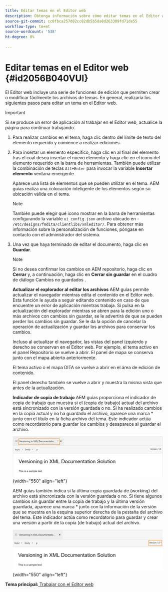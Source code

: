 ```yaml
---
title: Editar temas en el Editor web
description: Obtenga información sobre cómo editar temas en el Editor web
source-git-commit: cc0fbca257d82cc82db5b5da8d263309fd71de55
workflow-type: tm+mt
source-wordcount: '538'
ht-degree: 0%

---
```



# Editar temas en el Editor web {#id2056B040VUI}

El Editor web incluye una serie de funciones de edición que permiten crear o modificar fácilmente los archivos de temas. En general, realizaría los siguientes pasos para editar un tema en el Editor web.

>[!IMPORTANT]
>
> Si se produce un error de aplicación al trabajar en el Editor web, actualice la página para continuar trabajando.

1. Para realizar cambios en el tema, haga clic dentro del límite de texto del elemento requerido y comience a realizar ediciones.

1. Para insertar un elemento específico, haga clic en al final del elemento tras el cual desea insertar el nuevo elemento y haga clic en el icono del elemento requerido en la barra de herramientas. También puede utilizar la combinación de teclas `Alt+Enter` para invocar la variable **Insertar elemento** ventana emergente.

   Aparece una lista de elementos que se pueden utilizar en el tema. AEM guías realiza una colocación inteligente de los elementos según su ubicación válida en el tema.

   >[!NOTE]
   >
   > También puede elegir qué icono mostrar en la barra de herramientas configurando la variable `ui_config.json` archivo ubicado en - `/etc/designs/fmdita/clientlibs/xmleditor/`. Para obtener más información sobre la personalización de funciones, póngase en contacto con el administrador del sistema.

1. Una vez que haya terminado de editar el documento, haga clic en **Guardar**.

   >[!NOTE]
   >
   > Si no desea confirmar los cambios en AEM repositorio, haga clic en **Cerrar** y, a continuación, haga clic en **Cerrar sin guardar** en el cuadro de diálogo Cambios no guardados .

   **Actualizar el explorador al editar los archivos**
AEM guías permite actualizar el navegador mientras edita el contenido en el Editor web. Esta función le ayuda a seguir editando contenido en caso de que encuentre un error de aplicación mientras trabaja. Si pulsa en la actualización del explorador mientras se abren para la edición uno o más archivos con cambios sin guardar, se le advertirá de que se pueden perder los cambios sin guardar. Se le da la opción de cancelar la operación de actualización y guardar los archivos para conservar los cambios.

   Incluso al actualizar el navegador, las vistas del panel izquierdo y derecho se conservan en el Editor web. Por ejemplo, el tema activo en el panel Repositorio se vuelve a abrir. El panel de mapa se conserva junto con el mapa abierto anteriormente.

   El tema activo o el mapa DITA se vuelve a abrir en el área de edición de contenido.

   El panel derecho también se vuelve a abrir y muestra la misma vista que antes de la actualización.

   **Indicador de copia de trabajo**
AEM guías proporciona el indicador de copia de trabajo que muestra si el \(copia de trabajo\) actual del archivo está sincronizado con la versión guardada o no. Si ha realizado cambios en la copia actual y no ha guardado el archivo, aparece una marca \* junto con el título en la ficha archivo del tema. Este indicador actúa como recordatorio para guardar los cambios y desaparece al guardar el archivo.

   ![](images/working-copy-text-update-indicator.png){width="550" align="left"}

   AEM guías también indica si la última copia guardada de \(working\) del archivo está sincronizada con la versión guardada o no. Si tiene algunos cambios sin guardar entre la copia de trabajo y la última versión guardada, aparece una marca \* junto con la información de la versión que se muestra en la esquina superior derecha de la pestaña del archivo del tema. Este indicador actúa como recordatorio para guardar y crear una versión a partir de la copia \(de trabajo\) actual del archivo.

   ![](images/version-update-indicator.png){width="550" align="left"}


**Tema principal:**[ Trabajar con el Editor web](web-editor.md)

